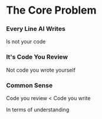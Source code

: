 # The Core Problem

<div class="two-cols">

<FeatureCard v-click>

### Every Line AI Writes

Is not your code

</FeatureCard>

<FeatureCard v-click>

### It's Code You Review

Not code you wrote yourself

</FeatureCard>

<FeatureCard v-click>

### Common Sense

Code you review < Code you write

In terms of understanding

</FeatureCard>

</div>
